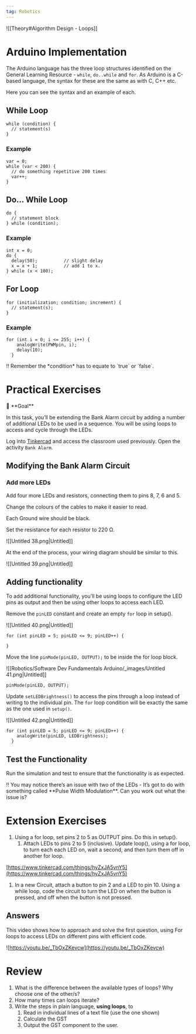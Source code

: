 ```yaml
---
tag: Robotics
---
```


![[Theory#Algorithm Design - Loops]]

# Arduino Implementation

The Arduino language has the three loop structures identified on the General Learning Resource - `while`, `do..while` and `for`. As Arduino is a C-based language, the syntax for these are the same as with C, C++ etc.

Here you can see the syntax and an example of each.

## While Loop

```arduino
while (condition) {
  // statement(s)
}
```

### Example

```arduino
var = 0;
while (var < 200) {
  // do something repetitive 200 times
  var++;
}
```

## Do... While Loop

```arduino
do {
  // statement block
} while (condition);
```

### Example

```arduino
int x = 0;
do {
  delay(50);          // slight delay
  x = x + 1;          // add 1 to x.
} while (x < 100);
```

## For Loop

```arduino
for (initialization; condition; increment) {
  // statement(s);
}
```

### Example

```arduino
for (int i = 0; i <= 255; i++) {
	analogWrite(PWMpin, i);
	delay(10);
  }
```

<aside>
‼️ Remember the *condition* has to equate to `true` or `false`.

</aside>

# Practical Exercises

<aside>
🏁 **Goal**

In this task, you’ll be extending the Bank Alarm circuit by adding a number of additional LEDs to be used in a sequence. You will be using loops to access and cycle through the LEDs.

</aside>

Log into [Tinkercad](https://www.tinkercad.com/) and access the classroom used previously. Open the activity `Bank Alarm`.

## Modifying the Bank Alarm Circuit

### Add more LEDs

Add four more LEDs and resistors, connecting them to pins 8, 7, 6 and 5.

Change the colours of the cables to make it easier to read. 

Each Ground wire should be black. 

Set the resistance for each resistor to 220 Ω.

![[Untitled 38.png|Untitled]]

At the end of the process, your wiring diagram should be similar to this.

![[Untitled 39.png|Untitled]]

## Adding functionality

To add additional functionality, you’ll be using loops to configure the LED pins as output and then be using other loops to access each LED.

Remove the `pinLED` constant and create an empty `for` loop in setup().

![[Untitled 40.png|Untitled]]

```arduino
for (int pinLED = 5; pinLED <= 9; pinLED++) {
   
}
```

Move the line `pinMode(pinLED, OUTPUT);` to be inside the for loop block.

![[Robotics/Software Dev Fundamentals Arduino/_images/Untitled 41.png|Untitled]]

```arduino
pinMode(pinLED, OUTPUT);
```

Update `setLEDBrightness()` to access the pins through a loop instead of writing to the individual pin. The `for` loop condition will be exactly the same as the one used in `setup()`.

![[Untitled 42.png|Untitled]]

```arduino
for (int pinLED = 5; pinLED <= 9; pinLED++) {
	analogWrite(pinLED, LEDBrightness);
  }
```

## Test the Functionality

Run the simulation and test to ensure that the functionality is as expected. 

<aside>
‼️ You may notice there’s an issue with two of the LEDs - It’s got to do with something called **Pulse Width Modulation**. Can you work out what the issue is?

</aside>

# Extension Exercises

1. Using a for loop, set pins 2 to 5 as OUTPUT pins. Do this in setup(). 
	1. Attach LEDs to pins 2 to 5 (inclusive). Update loop(), using a for loop, to turn each each LED on, wait a second, and then turn them off in another for loop.

[https://www.tinkercad.com/things/hyZxJA5vnY5](https://www.tinkercad.com/things/hyZxJA5vnY5)

1. In a new Circuit, attach a button to pin 2 and a LED to pin 10. Using a while loop, code the circuit to turn the LED on when the button is pressed, and off when the button is not pressed.

## Answers

This video shows how to approach and solve the first question, using For loops to access LEDs on different pins with efficient code.

![https://youtu.be/_TbOxZKevcw](https://youtu.be/_TbOxZKevcw)

# Review

1. What is the difference between the available types of loops? Why choose one of the other/s?
2. How many times can loops iterate?
3. Write the steps in plain language, **using loops**, to 
	1. Read in individual lines of a text file (use the one shown)
	2. Calculate the GST
	3. Output the GST component to the user.
